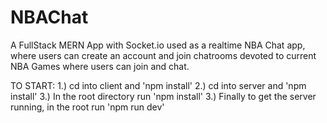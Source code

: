 # NBAChat
A FullStack MERN App with Socket.io used as a realtime NBA Chat app, where users can create an account and join chatrooms devoted to current NBA Games where users can join and chat.

TO START:
1.) cd into client and 'npm install'
2.) cd into server and 'npm install'
3.) In the root directory run 'npm install'
3.) Finally to get the server running, in the root run 'npm run dev'
